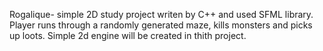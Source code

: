 Rogalique- simple 2D study project writen by C++ and used SFML library.
Player runs through a randomly generated maze, kills monsters and picks up loots.
Simple 2d engine will be created in thith project.